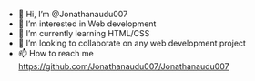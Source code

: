 - 👋 Hi, I’m @Jonathanaudu007
- 👀 I’m interested in Web development
- 🌱 I’m currently learning HTML/CSS
- 💞️ I’m looking to collaborate on any web development project
- 📫 How to reach me https://github.com/Jonathanaudu007/Jonathanaudu007

<!---
Jonathanaudu007/Jonathanaudu007 is a ✨ special ✨ repository because its `README.md` (this file) appears on your GitHub profile.
You can click the Preview link to take a look at your changes.
--->
